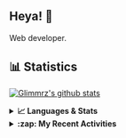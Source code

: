 ## Heya! 👋

Web developer.

## 📊 Statistics

[![Glimmrz's github stats](https://github-readme-stats.vercel.app/api?username=glimmrz&theme=dark&count_private=true)](https://github.com/anuraghazra/github-readme-stats)

<details>
  <summary><strong>📈 Languages & Stats</strong></summary>
  <img src="https://github-readme-stats.vercel.app/api?username=bunningss&show_icons=true&theme=dark&hide_border=true"
       alt="Tayef's GitHub stats" />
  <img src="https://github-readme-stats.vercel.app/api/top-langs/?username=bunningss&show_icons=true&theme=dark&hide_border=true&layout=compact&langs_count=10"
       alt="Tayef's Top GitHub Languages" />
</details>

<details>
<summary><strong> :zap: My Recent Activities </strong></summary>

<!-- ACTIVITY-LIST:START -->
- [glimmrz pushed to master in glimmrz/ilham](https://github.com/glimmrz/ilham/compare/e95fd310ed...53ab4ae4df)
- [glimmrz pushed to master in glimmrz/ilham](https://github.com/glimmrz/ilham/compare/1ab9ff8b17...e95fd310ed)
- [glimmrz pushed to master in glimmrz/ilham](https://github.com/glimmrz/ilham/compare/ae22f989f0...1ab9ff8b17)
- [glimmrz pushed to master in glimmrz/ilham](https://github.com/glimmrz/ilham/compare/11520b9185...ae22f989f0)
- [glimmrz pushed to master in glimmrz/ilham](https://github.com/glimmrz/ilham/compare/8646575b19...11520b9185)
<!-- ACTIVITY-LIST:END -->

</details>
